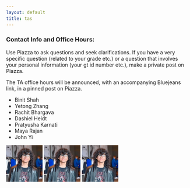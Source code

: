 ```yaml
---
layout: default
title: tas
---
```


### Contact Info and Office Hours:
Use Piazza to ask questions and seek clarifications. If you have a very specific question (related to your grade etc.) or a question that involves your personal information (your gt id number etc.), make a private post on Piazza.

The TA office hours will be announced, with an accompanying Bluejeans link, in a pinned post on Piazza.

* Binit Shah
* Yetong Zhang
* Rachit Bhargava
* Dashiel Heidt
* Pratyusha Karnati
* Maya Rajan
* John Yi

<p float="left">
  <img src="images/corl.jpg" width="100" />
  <img src="images/corl.jpg" width="100" />
  <img src="images/corl.jpg" width="100" />
</p>
